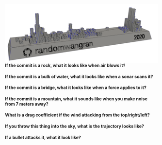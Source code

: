 <img src="banner.png" align="right">

#### If the commit is a rock, what it looks like when air blows it?
#### If the commit is a bulk of water, what it looks like when a sonar scans it?
#### If the commit is a bridge, what it looks like when a force applies to it?
#### If the commit is a mountain, what it sounds like when you make noise from 7 meters away?
#### What is a drag coefficient if the wind attacking from the top/right/left?
#### If you throw this thing into the sky, what is the trajectory looks like?
#### If a bullet attacks it, what it look like?
